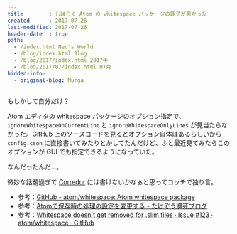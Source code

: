 ```yaml
---
title        : しばらく Atom の whitespace パッケージの調子が悪かった
created      : 2017-07-26
last-modified: 2017-07-26
header-date  : true
path:
  - /index.html Neo's World
  - /blog/index.html Blog
  - /blog/2017/index.html 2017年
  - /blog/2017/07/index.html 07月
hidden-info:
  - original-blog: Murga
---
```


もしかして自分だけ？

Atom エディタの whitespace パッケージのオプション指定で、`ignoreWhitespaceOnCurrentLine` と `ignoreWhitespaceOnlyLines` が見当たらなかった。GitHub 上のソースコードを見るとオプション自体はあるらしいから `config.cson` に直接書いてみたりとかしてたんだけど、ふと最近見てみたらこのオプションが GUI でも指定できるようになっていた。

なんだったんだ…。

微妙な話題過ぎて [Corredor](http://neos21.hatenablog.com/) には書けないかなぁと思ってコッチで独り言。

- 参考：[GitHub - atom/whitespace: Atom whitespace package](https://github.com/atom/whitespace)
- 参考：[Atomで保存時の処理の設定を変更する - たけぞう瀕死ブログ](http://takezoe.hatenablog.com/entry/2015/06/21/021254)
- 参考：[Whitespace doesn't get removed for .slim files · Issue #123 · atom/whitespace · GitHub](https://github.com/atom/whitespace/issues/123)
